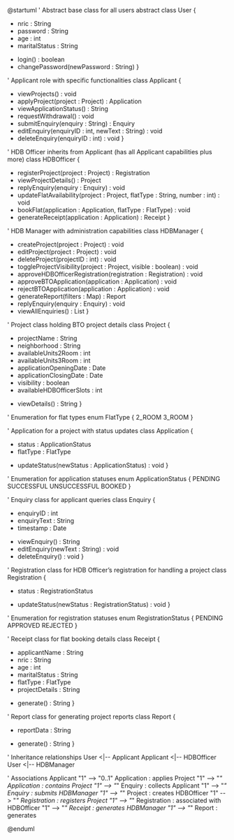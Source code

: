 <!-- Uncomment below for local VSC usage, else paste to https://www.plantuml.com/ -->
<!-- ```plantuml -->

@startuml
' Abstract base class for all users
abstract class User {
  - nric : String
  - password : String
  - age : int
  - maritalStatus : String
  + login() : boolean
  + changePassword(newPassword : String)
}

' Applicant role with specific functionalities
class Applicant {
  + viewProjects() : void
  + applyProject(project : Project) : Application
  + viewApplicationStatus() : String
  + requestWithdrawal() : void
  + submitEnquiry(enquiry : String) : Enquiry
  + editEnquiry(enquiryID : int, newText : String) : void
  + deleteEnquiry(enquiryID : int) : void
}

' HDB Officer inherits from Applicant (has all Applicant capabilities plus more)
class HDBOfficer {
  + registerProject(project : Project) : Registration
  + viewProjectDetails() : Project
  + replyEnquiry(enquiry : Enquiry) : void
  + updateFlatAvailability(project : Project, flatType : String, number : int) : void
  + bookFlat(application : Application, flatType : FlatType) : void
  + generateReceipt(application : Application) : Receipt
}

' HDB Manager with administration capabilities
class HDBManager {
  + createProject(project : Project) : void
  + editProject(project : Project) : void
  + deleteProject(projectID : int) : void
  + toggleProjectVisibility(project : Project, visible : boolean) : void
  + approveHDBOfficerRegistration(registration : Registration) : void
  + approveBTOApplication(application : Application) : void
  + rejectBTOApplication(application : Application) : void
  + generateReport(filters : Map) : Report
  + replyEnquiry(enquiry : Enquiry) : void
  + viewAllEnquiries() : List<Enquiry>
}

' Project class holding BTO project details
class Project {
  - projectName : String
  - neighborhood : String
  - availableUnits2Room : int
  - availableUnits3Room : int
  - applicationOpeningDate : Date
  - applicationClosingDate : Date
  - visibility : boolean
  - availableHDBOfficerSlots : int
  + viewDetails() : String
}

' Enumeration for flat types
enum FlatType {
  2_ROOM
  3_ROOM
}

' Application for a project with status updates
class Application {
  - status : ApplicationStatus
  - flatType : FlatType
  + updateStatus(newStatus : ApplicationStatus) : void
}

' Enumeration for application statuses
enum ApplicationStatus {
  PENDING
  SUCCESSFUL
  UNSUCCESSFUL
  BOOKED
}

' Enquiry class for applicant queries
class Enquiry {
  - enquiryID : int
  - enquiryText : String
  - timestamp : Date
  + viewEnquiry() : String
  + editEnquiry(newText : String) : void
  + deleteEnquiry() : void
}

' Registration class for HDB Officer’s registration for handling a project
class Registration {
  - status : RegistrationStatus
  + updateStatus(newStatus : RegistrationStatus) : void
}

' Enumeration for registration statuses
enum RegistrationStatus {
  PENDING
  APPROVED
  REJECTED
}

' Receipt class for flat booking details
class Receipt {
  - applicantName : String
  - nric : String
  - age : int
  - maritalStatus : String
  - flatType : FlatType
  - projectDetails : String
  + generate() : String
}

' Report class for generating project reports
class Report {
  - reportData : String
  + generate() : String
}

' Inheritance relationships
User <|-- Applicant
Applicant <|-- HDBOfficer
User <|-- HDBManager

' Associations
Applicant "1" --> "0..1" Application : applies
Project "1" --> "*" Application : contains
Project "1" --> "*" Enquiry : collects
Applicant "1" --> "*" Enquiry : submits
HDBManager "1" --> "*" Project : creates
HDBOfficer "1" --> "*" Registration : registers
Project "1" --> "*" Registration : associated with
HDBOfficer "1" --> "*" Receipt : generates
HDBManager "1" --> "*" Report : generates

@enduml
